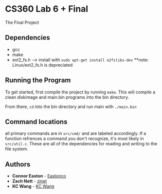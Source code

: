 # CS360 Lab 6 + Final
The Final Project

## Dependencies
* gcc
* make
* ext2_fs.h --> install with `sudo apt-get install e2fslibs-dev` **note: Linux/ext2_fs.h is depreciated

## Running the Program
To get started, first compile the project by running `make`. This will compile a clean diskimage and main.bin programs into the bin directory.

From there, `cd` into the bin directory and run main with `./main.bin`

## Command locations
all primary commands are in `src/cmd/` and are labeled accordingly. If a function refrences a command you don't recognize, it's most likely in `src/util.c`. These are all of the dependencies for reading and writing to the file system.

## Authors 
* **Connor Easton**  - [Eastonco](https://github.com/Eastonco)
* **Zach Nett** - [zjnet](https://github.com/zjnett)
* **KC Wang**  - [KC Wang](https://school.eecs.wsu.edu/faculty/profile/?nid=kwang)